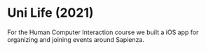 # Uni Life (2021)
For the Human Computer Interaction course we built a iOS app for organizing and joining events around Sapienza.
